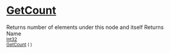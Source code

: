 # [GetCount](./HierarchyElement-100664014.md)

Returns number of elements under this node and itself
Returns<img width=500/>Name
<br>
<sub>[Int32](https://docs.microsoft.com/en-us/dotnet/api/System.Int32)</sub><img width=500/><sub>[GetCount](./HierarchyElement-100664014.md) (  )</sub><br>


